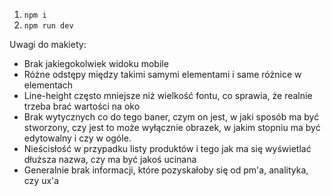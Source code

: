 1. `npm i`
2. `npm run dev`


Uwagi do makiety:
- Brak jakiegokolwiek widoku mobile
- Różne odstępy między takimi samymi elementami i same różnice w elementach
- Line-height często mniejsze niż wielkość fontu, co sprawia, że realnie trzeba brać wartości na oko
- Brak wytycznych co do tego baner, czym on jest, w jaki sposób ma być stworzony, czy jest to może wyłącznie obrazek, w jakim stopniu ma być edytowalny i czy w ogóle.
- Nieścisłość w przypadku listy produktów i tego jak ma się wyświetlać dłuższa nazwa, czy ma być jakoś ucinana
- Generalnie brak informacji, które pozyskałoby się od pm'a, analityka, czy ux'a